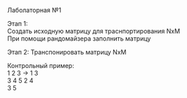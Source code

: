 Лаболаторная №1  

Этап 1:  
Создать исходную матрицу для траснпортирования NxM  
При помощи рандомайзера заполнить матрицу  

Этап 2:
Транспонировать матрицу NxM  

Контрольный пример:  
1 2 3   ->  1 3  
3 4 5       2 4  
            3 5  